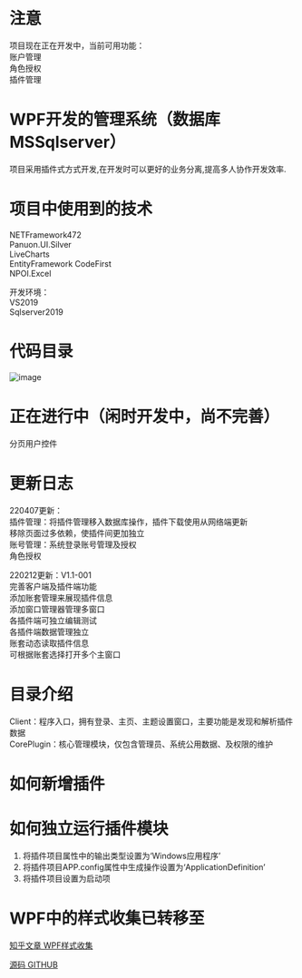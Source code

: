 ﻿# 注意

项目现在正在开发中，当前可用功能：  
账户管理  
角色授权  
插件管理  

# WPF开发的管理系统（数据库MSSqlserver）

项目采用插件式方式开发,在开发时可以更好的业务分离,提高多人协作开发效率.  

# 项目中使用到的技术

NETFramework472  
Panuon.UI.Silver  
LiveCharts  
EntityFramework CodeFirst  
NPOI.Excel  

开发环境：  
VS2019  
Sqlserver2019  

# 代码目录  

![image](https://github.com/straw-git/WPFManager/blob/master/效果图/目录.jpg)  


# 正在进行中（闲时开发中，尚不完善）

分页用户控件  



# 更新日志

220407更新：  
插件管理：将插件管理移入数据库操作，插件下载使用从网络端更新  
移除页面过多依赖，使插件间更加独立  
账号管理：系统登录账号管理及授权    
角色授权    


220212更新：V1.1-001  
完善客户端及插件端功能  
添加账套管理来展现插件信息  
添加窗口管理器管理多窗口  
各插件端可独立编辑测试  
各插件端数据管理独立  
账套动态读取插件信息  
可根据账套选择打开多个主窗口  

# 目录介绍
Client：程序入口，拥有登录、主页、主题设置窗口，主要功能是发现和解析插件数据  
CorePlugin：核心管理模块，仅包含管理员、系统公用数据、及权限的维护  

# 如何新增插件  


# 如何独立运行插件模块

1. 将插件项目属性中的输出类型设置为‘Windows应用程序’  
2. 将插件项目APP.config属性中生成操作设置为‘ApplicationDefinition’  
3. 将插件项目设置为启动项  

# WPF中的样式收集已转移至  


[知乎文章 WPF样式收集](https://zhuanlan.zhihu.com/p/459008647)  

[源码  GITHUB](https://github.com/straw-git/WPFStyles)  
